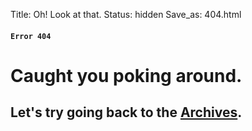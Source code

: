 Title: Oh! Look at that.
Status: hidden
Save_as: 404.html


#### `Error 404`

# Caught you poking around. 

## Let's try going back to the [Archives](/archives.html).  
  
  
  
  
